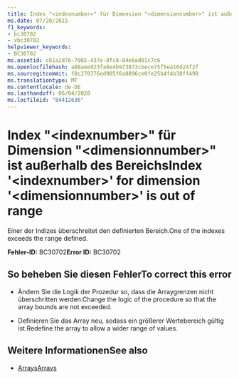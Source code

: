 ```yaml
---
title: Index "<indexnumber>" für Dimension "<dimensionnumber>" ist außerhalb des Bereichs
ms.date: 07/20/2015
f1_keywords:
- bc30702
- vbc30702
helpviewer_keywords:
- BC30702
ms.assetid: c81a2d76-7065-437e-8fc8-84e8ad01c7c6
ms.openlocfilehash: a88aee923fa6e4b973873cbece75f5ea16d24f2f
ms.sourcegitcommit: f8c270376ed905f6a8896ce0fe25b4f4b38ff498
ms.translationtype: MT
ms.contentlocale: de-DE
ms.lasthandoff: 06/04/2020
ms.locfileid: "84412636"
---
```

# <a name="index-indexnumber-for-dimension-dimensionnumber-is-out-of-range"></a><span data-ttu-id="6687f-102">Index "\<indexnumber>" für Dimension "\<dimensionnumber>" ist außerhalb des Bereichs</span><span class="sxs-lookup"><span data-stu-id="6687f-102">Index '\<indexnumber>' for dimension '\<dimensionnumber>' is out of range</span></span>
<span data-ttu-id="6687f-103">Einer der Indizes überschreitet den definierten Bereich.</span><span class="sxs-lookup"><span data-stu-id="6687f-103">One of the indexes exceeds the range defined.</span></span>  
  
 <span data-ttu-id="6687f-104">**Fehler-ID:** BC30702</span><span class="sxs-lookup"><span data-stu-id="6687f-104">**Error ID:** BC30702</span></span>  
  
## <a name="to-correct-this-error"></a><span data-ttu-id="6687f-105">So beheben Sie diesen Fehler</span><span class="sxs-lookup"><span data-stu-id="6687f-105">To correct this error</span></span>  
  
- <span data-ttu-id="6687f-106">Ändern Sie die Logik der Prozedur so, dass die Arraygrenzen nicht überschritten werden.</span><span class="sxs-lookup"><span data-stu-id="6687f-106">Change the logic of the procedure so that the array bounds are not exceeded.</span></span>  
  
- <span data-ttu-id="6687f-107">Definieren Sie das Array neu, sodass ein größerer Wertebereich gültig ist.</span><span class="sxs-lookup"><span data-stu-id="6687f-107">Redefine the array to allow a wider range of values.</span></span>  
  
## <a name="see-also"></a><span data-ttu-id="6687f-108">Weitere Informationen</span><span class="sxs-lookup"><span data-stu-id="6687f-108">See also</span></span>

- [<span data-ttu-id="6687f-109">Arrays</span><span class="sxs-lookup"><span data-stu-id="6687f-109">Arrays</span></span>](../programming-guide/language-features/arrays/index.md)
